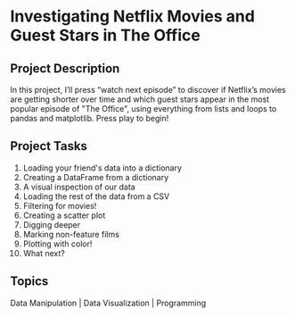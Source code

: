 # Investigating Netflix Movies and Guest Stars in The Office

## Project Description
In this project, I’ll press “watch next episode” to discover if Netflix’s movies are getting shorter over time and which guest stars appear in the most popular episode of "The Office", using everything from lists and loops to pandas and matplotlib. Press play to begin!

## Project Tasks
1. Loading your friend's data into a dictionary
2. Creating a DataFrame from a dictionary
3. A visual inspection of our data
4. Loading the rest of the data from a CSV
5. Filtering for movies!
6. Creating a scatter plot
7. Digging deeper
8. Marking non-feature films
9. Plotting with color!
10. What next?

## Topics
Data Manipulation | Data Visualization | Programming
